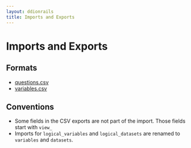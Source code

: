 ```yaml
---
layout: ddionrails
title: Imports and Exports
---
```


Imports and Exports
===================

Formats
-------

* [questions.csv](/imports/questions_csv.html)
* [variables.csv](/imports/variables_csv.html)

Conventions
-----------

* Some fields in the CSV exports are not part of the import.
  Those fields start with `view_`
* Imports for `logical_variables` and `logical_datasets` are renamed to
  `variables` and `datasets`.
